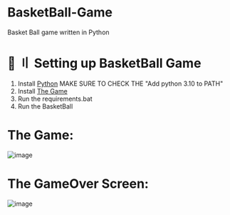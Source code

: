 # BasketBall-Game
Basket Ball game written in Python

# 📁 〢 Setting up BasketBall Game
1. Install [Python](https://www.python.org/ftp/python/3.10.0/python-3.10.0-amd64.exe) MAKE SURE TO CHECK THE "Add python 3.10 to PATH"
2. Install [The Game](https://github.com/DtKdPython/BasketBall-Game/archive/refs/heads/main.zip)
3. Run the requirements.bat
3. Run the BasketBall

# The Game:
![image](https://user-images.githubusercontent.com/122708389/214474597-7893c15d-fbad-41c9-a108-720f42f35af6.png)

# The GameOver Screen:
![image](https://user-images.githubusercontent.com/122708389/214474637-121e17c2-474b-478e-8190-f2fbbe5d2769.png)

